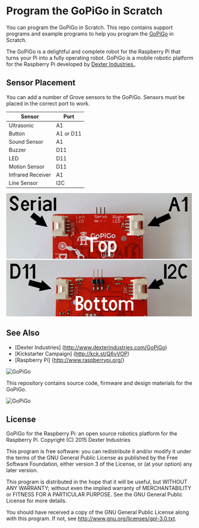 # Program the GoPiGo in Scratch

You can program the GoPiGo in Scratch.  This repo contains support programs and example programs to help you program the [GoPiGo](http://www.dexterindustries.com/GoPiGo) in Scratch.

The GoPiGo is a delightful and complete robot for the Raspberry Pi that turns your Pi into a fully operating robot.  GoPiGo is a mobile robotic platform for the Raspberry Pi developed by [Dexter Industries.](http://www.dexterindustries.com/GoPiGo).

## Sensor Placement
You can add a number of Grove sensors to the GoPiGo.  Sensors must be placed in the correct port to work.

 	
| Sensor | Port |
| ------------- | ------------- |
| Ultrasonic | A1 |
| Button | A1 or D11 |
| Sound Sensor | A1 |
| Buzzer | D11 |
| LED | D11 |
| Motion Sensor | D11|
| Infrared Receiver	| A1 |
| Line Sensor | I2C |

![Top View of GoPiGo Sensors](GoPiGo_Ports-Top.jpg "Top View of GoPiGo Sensor Ports.")
![Bottom View of GoPiGo Sensors](GoPiGo_Ports-Bottom.jpg "Bottom View of GoPiGo Sensor Ports.")

## See Also

- [Dexter Industries] (http://www.dexterindustries.com/GoPiGo)
- [Kickstarter Campaign] (http://kck.st/Q6vVOP)
- [Raspberry Pi] (http://www.raspberrypi.org/)

![ GoPiGo ](https://raw.githubusercontent.com/DexterInd/GoPiGo/master/GoPiGo_Chassis-300.jpg)

This repository contains source code, firmware and design materials for the GoPiGo.

![ GoPiGo ](https://raw.githubusercontent.com/DexterInd/GoPiGo/master/GoPiGo_Front_Facing_Camera300.jpg)

## License
GoPiGo for the Raspberry Pi: an open source robotics platform for the Raspberry Pi.
Copyright (C) 2015  Dexter Industries

This program is free software: you can redistribute it and/or modify
it under the terms of the GNU General Public License as published by
the Free Software Foundation, either version 3 of the License, or
(at your option) any later version.

This program is distributed in the hope that it will be useful,
but WITHOUT ANY WARRANTY; without even the implied warranty of
MERCHANTABILITY or FITNESS FOR A PARTICULAR PURPOSE.  See the
GNU General Public License for more details.

You should have received a copy of the GNU General Public License
along with this program.  If not, see <http://www.gnu.org/licenses/gpl-3.0.txt>.